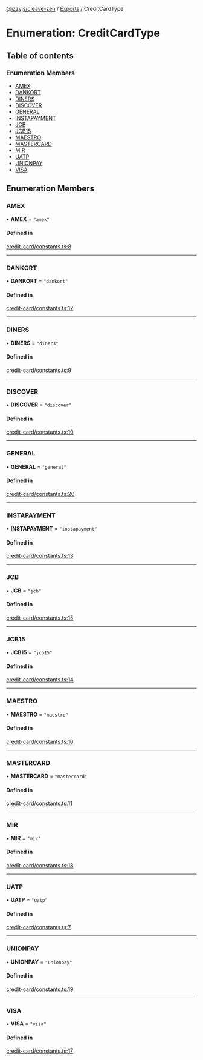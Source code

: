 [@izzyjs/cleave-zen](../README.md) / [Exports](../modules.md) / CreditCardType

# Enumeration: CreditCardType

## Table of contents

### Enumeration Members

- [AMEX](CreditCardType.md#amex)
- [DANKORT](CreditCardType.md#dankort)
- [DINERS](CreditCardType.md#diners)
- [DISCOVER](CreditCardType.md#discover)
- [GENERAL](CreditCardType.md#general)
- [INSTAPAYMENT](CreditCardType.md#instapayment)
- [JCB](CreditCardType.md#jcb)
- [JCB15](CreditCardType.md#jcb15)
- [MAESTRO](CreditCardType.md#maestro)
- [MASTERCARD](CreditCardType.md#mastercard)
- [MIR](CreditCardType.md#mir)
- [UATP](CreditCardType.md#uatp)
- [UNIONPAY](CreditCardType.md#unionpay)
- [VISA](CreditCardType.md#visa)

## Enumeration Members

### AMEX

• **AMEX** = ``"amex"``

#### Defined in

[credit-card/constants.ts:8](https://github.com/lncitador/cleave-zen/blob/22b1d89ca47c4c733e22218ec1a545c80bf43b57/src/credit-card/constants.ts#L8)

___

### DANKORT

• **DANKORT** = ``"dankort"``

#### Defined in

[credit-card/constants.ts:12](https://github.com/lncitador/cleave-zen/blob/22b1d89ca47c4c733e22218ec1a545c80bf43b57/src/credit-card/constants.ts#L12)

___

### DINERS

• **DINERS** = ``"diners"``

#### Defined in

[credit-card/constants.ts:9](https://github.com/lncitador/cleave-zen/blob/22b1d89ca47c4c733e22218ec1a545c80bf43b57/src/credit-card/constants.ts#L9)

___

### DISCOVER

• **DISCOVER** = ``"discover"``

#### Defined in

[credit-card/constants.ts:10](https://github.com/lncitador/cleave-zen/blob/22b1d89ca47c4c733e22218ec1a545c80bf43b57/src/credit-card/constants.ts#L10)

___

### GENERAL

• **GENERAL** = ``"general"``

#### Defined in

[credit-card/constants.ts:20](https://github.com/lncitador/cleave-zen/blob/22b1d89ca47c4c733e22218ec1a545c80bf43b57/src/credit-card/constants.ts#L20)

___

### INSTAPAYMENT

• **INSTAPAYMENT** = ``"instapayment"``

#### Defined in

[credit-card/constants.ts:13](https://github.com/lncitador/cleave-zen/blob/22b1d89ca47c4c733e22218ec1a545c80bf43b57/src/credit-card/constants.ts#L13)

___

### JCB

• **JCB** = ``"jcb"``

#### Defined in

[credit-card/constants.ts:15](https://github.com/lncitador/cleave-zen/blob/22b1d89ca47c4c733e22218ec1a545c80bf43b57/src/credit-card/constants.ts#L15)

___

### JCB15

• **JCB15** = ``"jcb15"``

#### Defined in

[credit-card/constants.ts:14](https://github.com/lncitador/cleave-zen/blob/22b1d89ca47c4c733e22218ec1a545c80bf43b57/src/credit-card/constants.ts#L14)

___

### MAESTRO

• **MAESTRO** = ``"maestro"``

#### Defined in

[credit-card/constants.ts:16](https://github.com/lncitador/cleave-zen/blob/22b1d89ca47c4c733e22218ec1a545c80bf43b57/src/credit-card/constants.ts#L16)

___

### MASTERCARD

• **MASTERCARD** = ``"mastercard"``

#### Defined in

[credit-card/constants.ts:11](https://github.com/lncitador/cleave-zen/blob/22b1d89ca47c4c733e22218ec1a545c80bf43b57/src/credit-card/constants.ts#L11)

___

### MIR

• **MIR** = ``"mir"``

#### Defined in

[credit-card/constants.ts:18](https://github.com/lncitador/cleave-zen/blob/22b1d89ca47c4c733e22218ec1a545c80bf43b57/src/credit-card/constants.ts#L18)

___

### UATP

• **UATP** = ``"uatp"``

#### Defined in

[credit-card/constants.ts:7](https://github.com/lncitador/cleave-zen/blob/22b1d89ca47c4c733e22218ec1a545c80bf43b57/src/credit-card/constants.ts#L7)

___

### UNIONPAY

• **UNIONPAY** = ``"unionpay"``

#### Defined in

[credit-card/constants.ts:19](https://github.com/lncitador/cleave-zen/blob/22b1d89ca47c4c733e22218ec1a545c80bf43b57/src/credit-card/constants.ts#L19)

___

### VISA

• **VISA** = ``"visa"``

#### Defined in

[credit-card/constants.ts:17](https://github.com/lncitador/cleave-zen/blob/22b1d89ca47c4c733e22218ec1a545c80bf43b57/src/credit-card/constants.ts#L17)
